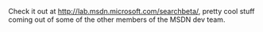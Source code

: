 Check it out at <a href="http://lab.msdn.microsoft.com/searchbeta/" target="_blank">http://lab.msdn.microsoft.com/searchbeta/</a>, pretty cool stuff coming out of some of the other members of the MSDN dev team.